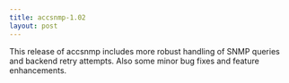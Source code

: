 ```yaml
---
title: accsnmp-1.02
layout: post
---
```


This release of accsnmp includes more robust handling of SNMP queries and backend retry attempts.  Also some minor bug fixes and feature enhancements.
